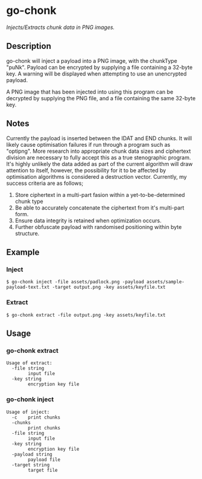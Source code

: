 # go-chonk
*Injects/Extracts chunk data in PNG images.*

## Description

go-chonk will inject a payload into a PNG image, with the chunkType "puNk". Payload can be encrypted by supplying a file containing a 32-byte key. A warning will be displayed when attempting to use an unencrypted payload.

A PNG image that has been injected into using this program can be decrypted by supplying the PNG file, and a file containing the same 32-byte key. 

## Notes

Currently the payload is inserted between the IDAT and END chunks. It will likely cause optimisation failures if run through a program such as "optipng". More research into appropriate chunk data sizes and ciphertext division are necessary to fully accept this as a true stenographic program. It's highly unlikely the data added as part of the current algorithm will draw attention to itself, however, the possibility for it to be affected by optimisation algorithms is considered a destruction vector. Currently, my success criteria are as follows;

1. Store ciphertext in a multi-part fasion within a yet-to-be-determined chunk type
2. Be able to accurately concatenate the ciphertext from it's multi-part form.
3. Ensure data integrity is retained when optimization occurs.
4. Further obfuscate payload with randomised positioning within byte structure.

## Example

### Inject
```
$ go-chonk inject -file assets/padlock.png -payload assets/sample-payload-text.txt -target output.png -key assets/keyfile.txt
```

### Extract
```
$ go-chonk extract -file output.png -key assets/keyfile.txt
```
## Usage

### go-chonk extract
```
Usage of extract:
  -file string
        input file
  -key string
        encryption key file
```

### go-chonk inject
```
Usage of inject:
  -c    print chunks
  -chunks
        print chunks
  -file string
        input file
  -key string
        encryption key file
  -payload string
        payload file
  -target string
        target file
```

